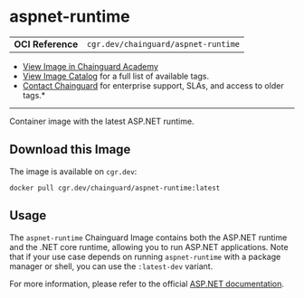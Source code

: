 <!--monopod:start-->
# aspnet-runtime
| | |
| - | - |
| **OCI Reference** | `cgr.dev/chainguard/aspnet-runtime` |


* [View Image in Chainguard Academy](https://edu.chainguard.dev/chainguard/chainguard-images/reference/aspnet-runtime/overview/)
* [View Image Catalog](https://console.enforce.dev/images/catalog) for a full list of available tags.
* [Contact Chainguard](https://www.chainguard.dev/chainguard-images) for enterprise support, SLAs, and access to older tags.*

---
<!--monopod:end-->

<!--overview:start-->
Container image with the latest ASP.NET runtime.
<!--overview:end-->

<!--getting:start-->
## Download this Image
The image is available on `cgr.dev`:

```
docker pull cgr.dev/chainguard/aspnet-runtime:latest
```
<!--getting:end-->

<!--body:start-->
## Usage

The `aspnet-runtime` Chainguard Image contains both the ASP.NET runtime and the .NET core runtime, allowing you to run ASP.NET applications. Note that if your use case depends on running `aspnet-runtime` with a package manager or shell, you can use the `:latest-dev` variant.

For more information, please refer to the official [ASP.NET documentation](https://learn.microsoft.com/en-us/aspnet/core/?view=aspnetcore-8.0).
<!--body:end-->
